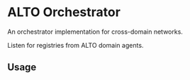 # ALTO Orchestrator

An orchestrator implementation for cross-domain networks.

Listen for registries from ALTO domain agents.

## Usage
